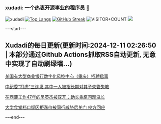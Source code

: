 ### xudadi: 一个热衷开源事业的程序员 👋

![xudadi](https://github-readme-stats-git-masterorgs-github-readme-stats-team.vercel.app/api?username=xudadi)
[![Top Langs](https://github-readme-stats.vercel.app/api/top-langs/?username=xudadi)](https://github.com/anuraghazra/github-readme-stats)
[![GitHub Streak](https://streak-stats.demolab.com?user=xudadi&locale=zh_Hans)](https://git.io/streak-stats)
![VISITOR+COUNT](https://komarev.com/ghpvc/?username=xudadi&label=VISITOR+COUNT)
![](https://raw.githubusercontent.com/xudadi/xudadi/main/assets/github-contribution-grid-snake.svg)


---start---

## Xudadi的每日更新(更新时间:2024-12-11 02:26:50 | 本部分通过Github Actions抓取RSS自动更新, 无意中实现了自动刷绿墙...)

[某国有大型商业银行数字化风控中心（重庆）招聘启事](https://www.gongkaoleida.com/article/2225093)

[中纪委"打虎"三连发 其中一人被指长期对其子失管失教](https://m.163.com/news/article/JJ2LMOFA0534A4SC.html)

[在西藏工作47年的吴英杰被双开：助长贪腐问题滋长](https://m.163.com/news/article/JJ2JQRMN05129QAF.html)

[大学食堂档口疑因拒涨价被同行威胁后关门 校方回应](https://m.163.com/news/article/JJ2HO194053469LG.html)

---end---

